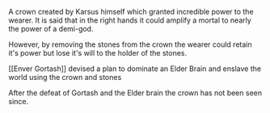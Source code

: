 A crown created by Karsus himself which granted incredible power to the wearer. It is said that in the right hands it could amplify a mortal to nearly the power of a demi-god.

However, by removing the stones from the crown the wearer could retain it's power but lose it's will to the holder of the stones.

[[Enver Gortash]] devised a plan to dominate an Elder Brain and enslave the world using the crown and stones

After the defeat of Gortash and the Elder brain the crown has not been seen since.